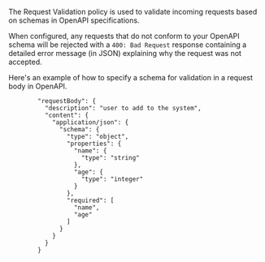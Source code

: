 The Request Validation policy is used to validate incoming requests based on
schemas in OpenAPI specifications.

When configured, any requests that do not conform to your OpenAPI schema will be
rejected with a `400: Bad Request` response containing a detailed error message
(in JSON) explaining why the request was not accepted.

Here's an example of how to specify a schema for validation in a request body in
OpenAPI.

```
        "requestBody": {
          "description": "user to add to the system",
          "content": {
            "application/json": {
              "schema": {
                "type": "object",
                "properties": {
                  "name": {
                    "type": "string"
                  },
                  "age": {
                    "type": "integer"
                  }
                },
                "required": [
                  "name",
                  "age"
                ]
              }
            }
          }
        }
```

